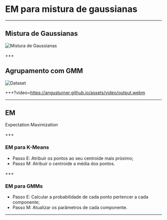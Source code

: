 # EM para mistura de gaussianas

---

## Mistura de Gaussianas

![Mistura de Gaussianas](https://camo.githubusercontent.com/ad5d30ef629d6b98fe4c80041f06f5415d799c1c/687474703a2f2f626a6c6b656e672e6769746875622e696f2f696d616765732f676d6d2e706e67)

+++

## Agrupamento com GMM
![Dataset](https://angusturner.github.io/assets/images/synthetic.png)

+++?video=https://angusturner.github.io/assets/video/output.webm

---

## EM

Expectation Maximization

+++

### EM para K-Means

- Passo E: Atribuir os pontos ao seu centroide mais próximo;
- Passo M: Atribuir o centroide a média dos pontos.

+++

### EM para GMMs

- Passo E: Calcular a probabilidade de cada ponto pertencer a cada componente;
- Passo M: Atualizar os parâmetros de cada componente.

---
